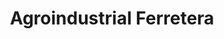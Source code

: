 ---
title: "Agroindustrial Ferretera"
url: /santo-domingo/agroindustrial-ferretera/
shop: comercio
---
